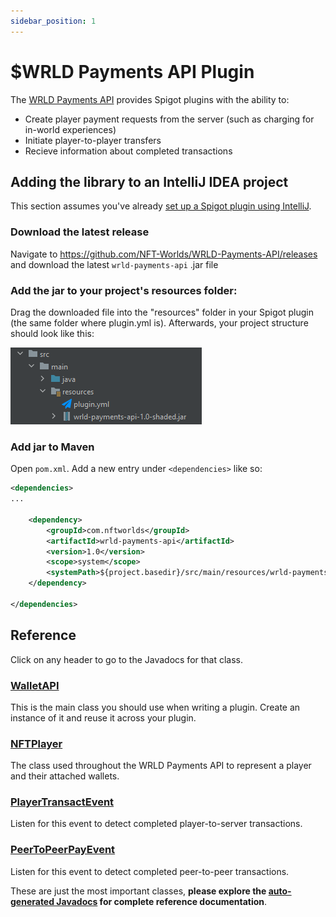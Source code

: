 ```yaml
---
sidebar_position: 1
---
```


# $WRLD Payments API Plugin

The [WRLD Payments API](https://github.com/NFT-Worlds/WRLD-Payments-API) provides Spigot plugins with the ability to:

- Create player payment requests from the server (such as charging for in-world experiences)
- Initiate player-to-player transfers
- Recieve information about completed transactions

## Adding the library to an IntelliJ IDEA project
This section assumes you've already [set up a Spigot plugin using IntelliJ](https://www.spigotmc.org/wiki/creating-a-blank-spigot-plugin-in-intellij-idea/).

### Download the latest release

Navigate to https://github.com/NFT-Worlds/WRLD-Payments-API/releases and download the latest `wrld-payments-api` .jar file

### Add the jar to your project's resources folder:
Drag the downloaded file into the "resources" folder in your Spigot plugin (the same folder where plugin.yml is). Afterwards, your project structure should look like this:

![showing the jarfile correctly placed in resources](/img/intellij-resources.png)

### Add jar to Maven
Open `pom.xml`. Add a new entry under `<dependencies>` like so:
```xml
<dependencies>
...

    <dependency>
        <groupId>com.nftworlds</groupId>
        <artifactId>wrld-payments-api</artifactId>
        <version>1.0</version>
        <scope>system</scope>
        <systemPath>${project.basedir}/src/main/resources/wrld-payments-api-1.0-shaded.jar</systemPath>
    </dependency>

</dependencies>
```

## Reference

Click on any header to go to the Javadocs for that class. 

### [WalletAPI](/payments-javadoc/com/nftworlds/wallet/api/WalletAPI.html)
This is the main class you should use when writing a plugin. Create an instance of it and reuse it across your plugin.

### [NFTPlayer](/payments-javadoc/com/nftworlds/wallet/objects/NFTPlayer.html)
The class used throughout the WRLD Payments API to represent a player and their attached wallets.

### [PlayerTransactEvent](/payments-javadoc/com/nftworlds/wallet/event/PlayerTransactEvent.html)
Listen for this event to detect completed player-to-server transactions.

### [PeerToPeerPayEvent](/payments-javadoc/com/nftworlds/wallet/event/PeerToPeerPayEvent.html)
Listen for this event to detect completed peer-to-peer transactions.

These are just the most important classes, **please explore the [auto-generated Javadocs](/payments-javadoc/index.html) for complete reference documentation**.